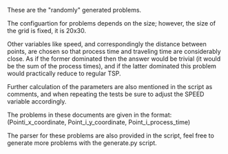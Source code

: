 These are the "randomly" generated problems.

The configuartion for problems depends on the size; however, the size of the grid is fixed, it is 20x30.

Other variables like speed, and correspondingly the distance between points, are chosen so that process time and traveling time are considerably close. As if the former dominated then the answer would be trivial (it would be the sum of the process times), and if the latter dominated this problem would practically reduce to regular TSP.

Further calculation of the parameters are also mentioned in the script as comments, and when repeating the tests be sure to adjust the SPEED variable accordingly.

The problems in these documents are given in the format:
(Pointi_x_coordinate, Point_i_y_coordinate, Point_i_process_time)

The parser for these problems are also provided in the script, feel free to generate more problems with the generate.py script.
